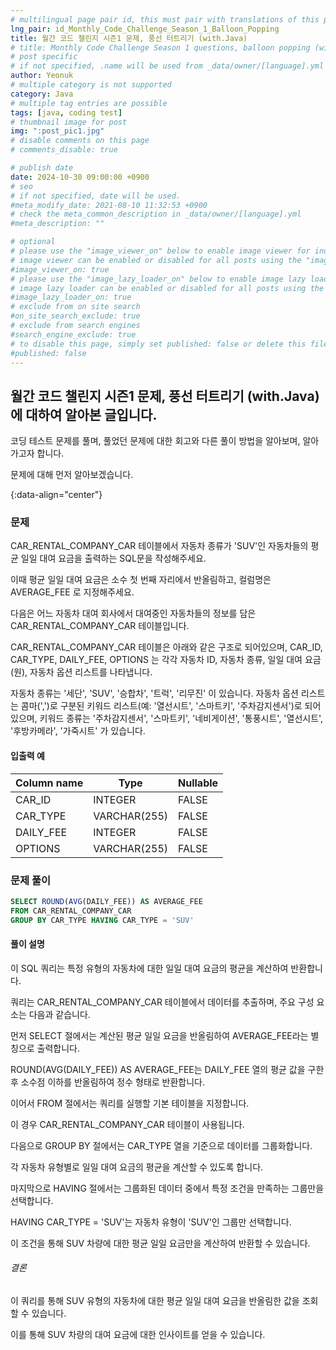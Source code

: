 ```yaml
---
# multilingual page pair id, this must pair with translations of this page. (This name must be unique)
lng_pair: id_Monthly_Code_Challenge_Season_1_Balloon_Popping
title: 월간 코드 챌린지 시즌1 문제, 풍선 터트리기 (with.Java)
# title: Monthly Code Challenge Season 1 questions, balloon popping (with.Java)
# post specific
# if not specified, .name will be used from _data/owner/[language].yml
author: Yeonuk
# multiple category is not supported
category: Java
# multiple tag entries are possible
tags: [java, coding test]
# thumbnail image for post
img: ":post_pic1.jpg"
# disable comments on this page
# comments_disable: true

# publish date
date: 2024-10-30 09:00:00 +0900
# seo
# if not specified, date will be used.
#meta_modify_date: 2021-08-10 11:32:53 +0900
# check the meta_common_description in _data/owner/[language].yml
#meta_description: ""

# optional
# please use the "image_viewer_on" below to enable image viewer for individual pages or posts (_posts/ or [language]/_posts folders).
# image viewer can be enabled or disabled for all posts using the "image_viewer_posts: true" setting in _data/conf/main.yml.
#image_viewer_on: true
# please use the "image_lazy_loader_on" below to enable image lazy loader for individual pages or posts (_posts/ or [language]/_posts folders).
# image lazy loader can be enabled or disabled for all posts using the "image_lazy_loader_posts: true" setting in _data/conf/main.yml.
#image_lazy_loader_on: true
# exclude from on site search
#on_site_search_exclude: true
# exclude from search engines
#search_engine_exclude: true
# to disable this page, simply set published: false or delete this file
#published: false
---
```


<!-- outline-start -->

## 월간 코드 챌린지 시즌1 문제, 풍선 터트리기 (with.Java) 에 대하여 알아본 글입니다.

코딩 테스트 문제를 풀며, 풀었던 문제에 대한 회고와 다른 풀이 방법을 알아보며, 알아가고자 합니다.

문제에 대해 먼저 알아보겠습니다.

{:data-align="center"}

<!-- outline-end -->

### 문제

CAR_RENTAL_COMPANY_CAR 테이블에서 자동차 종류가 'SUV'인 자동차들의 평균 일일 대여 요금을 출력하는 SQL문을 작성해주세요.

이때 평균 일일 대여 요금은 소수 첫 번째 자리에서 반올림하고, 컬럼명은 AVERAGE_FEE 로 지정해주세요.

다음은 어느 자동차 대여 회사에서 대여중인 자동차들의 정보를 담은 CAR_RENTAL_COMPANY_CAR 테이블입니다.

CAR_RENTAL_COMPANY_CAR 테이블은 아래와 같은 구조로 되어있으며, CAR_ID, CAR_TYPE, DAILY_FEE, OPTIONS 는 각각 자동차 ID, 자동차 종류, 일일 대여 요금(원), 자동차 옵션 리스트를 나타냅니다.

자동차 종류는 '세단', 'SUV', '승합차', '트럭', '리무진' 이 있습니다. 자동차 옵션 리스트는 콤마(',')로 구분된 키워드 리스트(예: '열선시트', '스마트키', '주차감지센서')로 되어있으며, 키워드 종류는 '주차감지센서', '스마트키', '네비게이션', '통풍시트', '열선시트', '후방카메라', '가죽시트' 가 있습니다.

#### 입출력 예

| Column name | Type         | Nullable |
| ----------- | ------------ | -------- |
| CAR_ID      | INTEGER      | FALSE    |
| CAR_TYPE    | VARCHAR(255) | FALSE    |
| DAILY_FEE   | INTEGER      | FALSE    |
| OPTIONS     | VARCHAR(255) | FALSE    |

<!-- | begin | target | words                                      | return |
| ----- | ------ | ------------------------------------------ | ------ |
| "hit" | "cog"  | ["hot", "dot", "dog", "lot", "log", "cog"] | 4      |
| "hit" | "cog"  | ["hot", "dot", "dog", "lot", "log"]        | 0      | -->

### 문제 풀이

```sql
SELECT ROUND(AVG(DAILY_FEE)) AS AVERAGE_FEE
FROM CAR_RENTAL_COMPANY_CAR
GROUP BY CAR_TYPE HAVING CAR_TYPE = 'SUV'
```

#### 풀이 설명

이 SQL 쿼리는 특정 유형의 자동차에 대한 일일 대여 요금의 평균을 계산하여 반환합니다.

쿼리는 CAR_RENTAL_COMPANY_CAR 테이블에서 데이터를 추출하며, 주요 구성 요소는 다음과 같습니다.

먼저 SELECT 절에서는 계산된 평균 일일 요금을 반올림하여 AVERAGE_FEE라는 별칭으로 출력합니다.

ROUND(AVG(DAILY_FEE)) AS AVERAGE_FEE는 DAILY_FEE 열의 평균 값을 구한 후 소수점 이하를 반올림하여 정수 형태로 반환합니다.

이어서 FROM 절에서는 쿼리를 실행할 기본 테이블을 지정합니다.

이 경우 CAR_RENTAL_COMPANY_CAR 테이블이 사용됩니다.

다음으로 GROUP BY 절에서는 CAR_TYPE 열을 기준으로 데이터를 그룹화합니다.

각 자동차 유형별로 일일 대여 요금의 평균을 계산할 수 있도록 합니다.

마지막으로 HAVING 절에서는 그룹화된 데이터 중에서 특정 조건을 만족하는 그룹만을 선택합니다.

HAVING CAR_TYPE = 'SUV'는 자동차 유형이 'SUV'인 그룹만 선택합니다.

이 조건을 통해 SUV 차량에 대한 평균 일일 요금만을 계산하여 반환할 수 있습니다.

###### 결론

이 쿼리를 통해 SUV 유형의 자동차에 대한 평균 일일 대여 요금을 반올림한 값을 조회할 수 있습니다.

이를 통해 SUV 차량의 대여 요금에 대한 인사이트를 얻을 수 있습니다.
